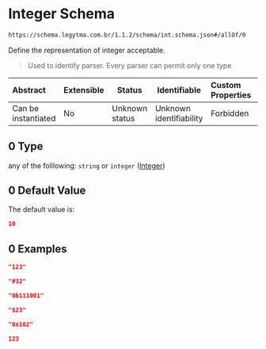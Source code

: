 # Integer Schema

```txt
https://schema.legytma.com.br/1.1.2/schema/int.schema.json#/allOf/0
```

Define the representation of integer acceptable.


> Used to identify parser. Every parser can permit only one type
>

| Abstract            | Extensible | Status         | Identifiable            | Custom Properties | Additional Properties | Access Restrictions | Defined In                                                                |
| :------------------ | ---------- | -------------- | ----------------------- | :---------------- | --------------------- | ------------------- | ------------------------------------------------------------------------- |
| Can be instantiated | No         | Unknown status | Unknown identifiability | Forbidden         | Allowed               | none                | [color.schema.json\*](../schema/color.schema.json) |

## 0 Type

any of the folllowing: `string` or `integer` ([Integer](color-allof-integer.md))

## 0 Default Value

The default value is:

```json
10
```

## 0 Examples

```json
"123"
```

```json
"#32"
```

```json
"0b111001"
```

```json
"$23"
```

```json
"0x162"
```

```json
123
```
